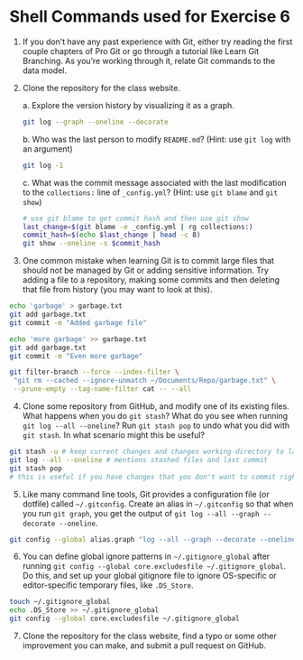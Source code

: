 # Shell Commands used for Exercise 6

1.  If you don’t have any past experience with Git, either try reading the first couple chapters of Pro Git or go through a tutorial like Learn Git Branching. As you’re working through it, relate Git commands to the data model.

2.  Clone the repository for the class website.

    a. Explore the version history by visualizing it as a graph.

    ```bash
    git log --graph --oneline --decorate
    ```

    b. Who was the last person to modify `README.md`? (Hint: use `git log` with an argument)

    ```bash
    git log -1
    ```

    c. What was the commit message associated with the last modification to the `collections:` line of `_config.yml`? (Hint: use `git blame` and `git show`)

    ```bash
    # use git blame to get commit hash and then use git show
    last_change=$(git blame -e _config.yml | rg collections:)
    commit_hash=$(echo $last_change | head -c 8)
    git show --oneline -s $commit_hash
    ```

3.  One common mistake when learning Git is to commit large files that should not be managed by Git or adding sensitive information. Try adding a file to a repository, making some commits and then deleting that file from history (you may want to look at this).

```bash
echo 'garbage' > garbage.txt
git add garbage.txt
git commit -m "Added garbage file"

echo 'more garbage' >> garbage.txt
git add garbage.txt
git commit -m "Even more garbage"

git filter-branch --force --index-filter \
 "git rm --cached --ignore-unmatch ~/Documents/Repo/garbage.txt" \
 --prune-empty --tag-name-filter cat -- --all
```

4.  Clone some repository from GitHub, and modify one of its existing files. What happens when you do `git stash`? What do you see when running `git log --all --oneline`? Run `git stash pop` to undo what you did with `git stash`. In what scenario might this be useful?

```bash
git stash -u # keep current changes and changes working directory to last state
git log --all --oneline # mentions stashed files and last commit
git stash pop
# this is useful if you have changes that you don't want to commit right now and need to change branches
```

5.  Like many command line tools, Git provides a configuration file (or dotfile) called `~/.gitconfig`. Create an alias in `~/.gitconfig` so that when you run `git graph`, you get the output of `git log --all --graph --decorate --oneline`.

```bash
git config --global alias.graph "log --all --graph --decorate --oneline"
```

6.  You can define global ignore patterns in `~/.gitignore_global` after running `git config --global core.excludesfile ~/.gitignore_global`. Do this, and set up your global gitignore file to ignore OS-specific or editor-specific temporary files, like `.DS_Store`.

```bash
touch ~/.gitignore_global
echo .DS_Store >> ~/.gitignore_global
git config --global core.excludesfile ~/.gitignore_global
```

7.  Clone the repository for the class website, find a typo or some other improvement you can make, and submit a pull request on GitHub.
